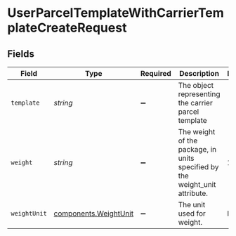 # UserParcelTemplateWithCarrierTemplateCreateRequest


## Fields

| Field                                                                       | Type                                                                        | Required                                                                    | Description                                                                 | Example                                                                     |
| --------------------------------------------------------------------------- | --------------------------------------------------------------------------- | --------------------------------------------------------------------------- | --------------------------------------------------------------------------- | --------------------------------------------------------------------------- |
| `template`                                                                  | *string*                                                                    | :heavy_minus_sign:                                                          | The object representing the carrier parcel template                         |                                                                             |
| `weight`                                                                    | *string*                                                                    | :heavy_minus_sign:                                                          | The weight of the package, in units specified by the weight_unit attribute. | 12                                                                          |
| `weightUnit`                                                                | [components.WeightUnit](../../models/components/weightunit.md)              | :heavy_minus_sign:                                                          | The unit used for weight.                                                   | lb                                                                          |
